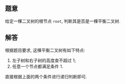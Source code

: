 ## 题意

给定一棵二叉树的根节点 `root`, 判断其是否是一棵平衡二叉树.

## 解答

根据题目要求, 这棵平衡二叉树有如下特点:

1. 左子树和右子树的高度查不超过 1;
2. 任意一个节点都满足条件 1.

直接根据上面的两个条件进行递归判断即可.